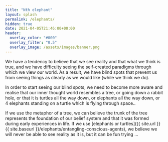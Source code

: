 ```yaml
---
title: "Nth elephant"
layout: splash
permalink: /elephants/
hidden: true
date: 2021-04-05T21:46:00+00:00
header:
  overlay_color: "#000"
  overlay_filter: "0.5"
  overlay_image: /assets/images/banner.png
---
```


We have a tendency to believe that we see reality and that what we think is true,  and we have difficulty seeing the self-created paradigms through which we view our world. As a result, we have blind spots that prevent us from seeing things as clearly as we would like (while we think we do).

In order to start seeing our blind spots, we need to become more aware and realise that our inner thought world resembles a tree, or going down a rabbit hole, or that it is turtles all the way down, or elephants all the way down, or 4 elephants standing on a turtle which is flying through space.. 

If we use the metaphor of a tree, we can believe the trunk of the tree represents the foundation of our belief system and that it was formed during early experiences in life. If we use [elephants or turtles]({{ site.url }}{{ site.baseurl }}/elephants/entangling-conscious-agents), we believe we will never be able to see reality as it is, but it can be fun trying ...

